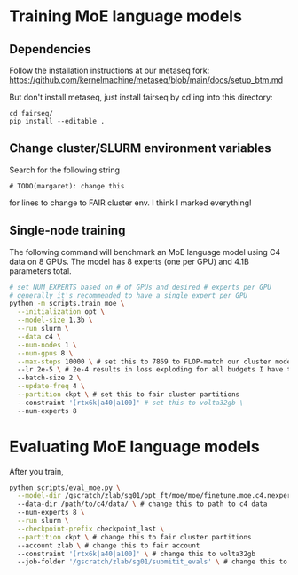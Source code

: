 # Training MoE language models

## Dependencies

Follow the installation instructions at our metaseq fork:
https://github.com/kernelmachine/metaseq/blob/main/docs/setup_btm.md

But don't install metaseq, just install fairseq by cd'ing into this directory:

```
cd fairseq/
pip install --editable .
```

## Change cluster/SLURM environment variables

Search for the following string

```
# TODO(margaret): change this
```

for lines to change to FAIR cluster env. I think I marked everything!

## Single-node training

The following command will benchmark an MoE language model using C4 data
on 8 GPUs. The model has 8 experts (one per GPU) and 4.1B parameters total.

```bash
# set NUM_EXPERTS based on # of GPUs and desired # experts per GPU
# generally it's recommended to have a single expert per GPU
python -m scripts.train_moe \
  --initialization opt \
  --model-size 1.3b \
  --run slurm \
  --data c4 \
  --num-nodes 1 \
  --num-gpus 8 \
  --max-steps 10000 \ # set this to 7869 to FLOP-match our cluster models
  --lr 2e-5 \ # 2e-4 results in loss exploding for all budgets I have tried
  --batch-size 2 \
  --update-freq 4 \
  --partition ckpt \ # set this to fair cluster partitions
  --constraint '[rtx6k|a40|a100]' # set this to volta32gb \
  --num-experts 8
```

# Evaluating MoE language models

After you train, 

```bash
python scripts/eval_moe.py \
  --model-dir /gscratch/zlab/sg01/opt_ft/moe/moe/finetune.moe.c4.nexperts_8.init_opt.0edr.mu10000.wu0.bsz2.uf4.fp16adam.rs1234.lr2e-05.pat_10000.ngpu8/ \ # change this to trained model path
  --data-dir /path/to/c4/data/ \ # change this to path to c4 data
  --num-experts 8 \
  --run slurm \
  --checkpoint-prefix checkpoint_last \
  --partition ckpt \ # change this to fair cluster partitions
  --account zlab \ # change this to fair account
  --constraint '[rtx6k|a40|a100]' \ # change this to volta32gb
  --job-folder '/gscratch/zlab/sg01/submitit_evals' \ # change this to wherever you want to output. I just look at the logs of the running job to check perf.
```

